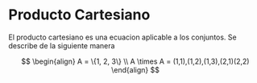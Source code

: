 # Producto Cartesiano
El producto cartesiano es una ecuacion aplicable a los conjuntos.
Se describe de la siguiente manera

$$
\begin{align}
A = \{1, 2, 3\} \\
A \times A = (1,1),(1,2),(1,3),(2,1)(2,2)
\end{align}
$$